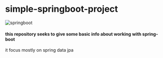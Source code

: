 # simple-springboot-project
![springboot](https://user-images.githubusercontent.com/117322599/229478783-4e9491a5-93e5-41e4-8386-b55c82697dc1.jpg)
#### this repository seeks to give some basic info about working with spring-boot
it focus mostly on spring data jpa

